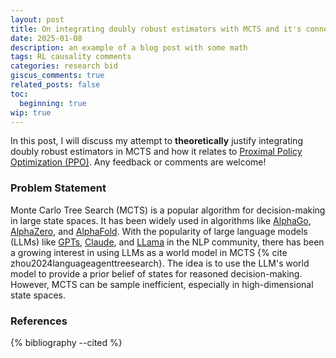 ```yaml
---
layout: post
title: On integrating doubly robust estimators with MCTS and it's connection with PPO
date: 2025-01-08
description: an example of a blog post with some math
tags: RL causality comments
categories: research bid
giscus_comments: true
related_posts: false
toc:
  beginning: true
wip: true
---
```


In this post, I will discuss my attempt to **theoretically** justify integrating doubly robust estimators in MCTS and 
how it relates to [Proximal Policy Optimization (PPO)](https://arxiv.org/abs/1707.06347). Any feedback or comments are welcome!

### Problem Statement 
Monte Carlo Tree Search (MCTS) is a popular algorithm for decision-making in large state spaces. It has been widely 
used in algorithms like [AlphaGo](https://deepmind.google/research/breakthroughs/alphago/), [AlphaZero](https://deepmind.google/discover/blog/alphazero-shedding-new-light-on-chess-shogi-and-go/),
and [AlphaFold](https://deepmind.google/technologies/alphafold/). With the popularity of large language models (LLMs) 
like [GPTs](https://openai.com/index/introducing-chatgpt-pro/), [Claude](https://claude.ai/new), and [LLama](https://www.llama.com/) in the NLP community, 
there has been a growing interest in using LLMs as a world model in MCTS {% cite zhou2024languageagenttreesearch}. 
The idea is to use the LLM's world model to provide a prior belief of states for reasoned decision-making.
However, MCTS can be sample inefficient, especially in high-dimensional state spaces.


### References
{% bibliography --cited %}